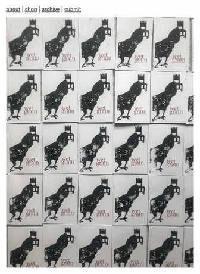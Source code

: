 

[about](about.md)  |  [shop](shop.md)  |  [archive](archive.md)  |  [submit](submit.md)

![Wet Grain Five](wetgrainfive2.jpeg)


